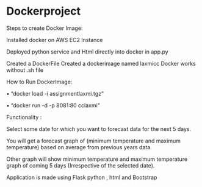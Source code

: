 # Dockerproject

Steps to create Docker Image:

Installed docker on AWS EC2 Instance 

Deployed python service and Html directly into docker in app.py

Created a DockerFile
Created a dockerimage named laxmicc
Docker works without .sh file

How to Run DockerImage:


• “docker load -i assignmentlaxmi.tgz” 

• “docker run -d -p 8081:80 cclaxmi”

Functionality :

Select some date for which you want to forecast data for the next 5 days.

You will get a forecast graph of (minimum temperature and maximum temperature) based on average from previous years data.

Other graph will show minimum temperature and maximum temperature graph of coming 5 days (Irrespective of the selected date).

Application is made using Flask python , html and Bootstrap